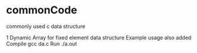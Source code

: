 # commonCode
commonly used c data structure 


1 Dynamic Array for fixed element data structure
  Example usage also added
  Compile gcc da.c 
  Run ./a.out
